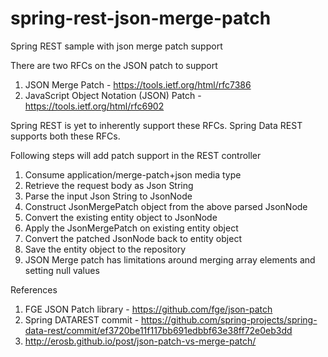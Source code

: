 # spring-rest-json-merge-patch
Spring REST sample with json merge patch support

There are two RFCs on the JSON patch to support 

1. JSON Merge Patch - https://tools.ietf.org/html/rfc7386
2. JavaScript Object Notation (JSON) Patch - https://tools.ietf.org/html/rfc6902

Spring REST is yet to inherently support these RFCs. Spring Data REST supports both these RFCs.

Following steps will add patch support in the REST controller
1. Consume application/merge-patch+json media type 
2. Retrieve the request body as Json String 
3. Parse the input Json String to JsonNode
4. Construct JsonMergePatch object from the above parsed JsonNode
5. Convert the existing entity object to JsonNode
6. Apply the JsonMergePatch on existing entity object
7. Convert the patched JsonNode back to entity object
8. Save the entity object to the repository
9. JSON Merge patch has limitations around merging array elements and setting null values

References

1. FGE JSON Patch library - https://github.com/fge/json-patch
2. Spring DATAREST commit - https://github.com/spring-projects/spring-data-rest/commit/ef3720be11f117bb691edbbf63e38ff72e0eb3dd
3. http://erosb.github.io/post/json-patch-vs-merge-patch/
